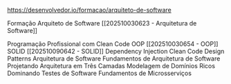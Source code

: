https://desenvolvedor.io/formacao/arquiteto-de-software

Formação Arquiteto de Software [[202510030623 - Arquitetura de Software]]

Programação Profissional com Clean Code
	OOP [[202510030654 - OOP]]
	SOLID [[202510090642 - SOLID]]
	Dependency Injection
	Clean Code
	Design Patterns
	Arquitetura de Software
Fundamentos de Arquitetura de Software
Projetando Arquitetura em Três Camadas
Modelagem de Domínios Ricos
Dominando Testes de Software
Fundamentos de Microsserviços